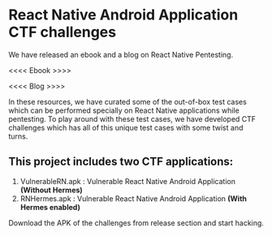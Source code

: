 # React Native Android Application CTF challenges

We have released an ebook and a blog on React Native Pentesting.

<<<< Ebook >>>>

<<<< Blog >>>>

In these resources, we have curated some of the out-of-box test cases which can be performed specially on React Native applications while pentesting. To play around with these test cases, we have developed CTF challenges which has all of this unique test cases with some twist and turns. 

## This project includes two CTF applications:
1. VulnerableRN.apk : Vulnerable React Native Android Application **(Without Hermes)**
2. RNHermes.apk     : Vulnerable React Native Android Application **(With Hermes enabled)**

Download the APK of the challenges from release section and start hacking.
